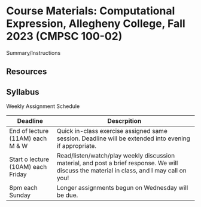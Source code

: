# Course Materials: Computational Expression, Allegheny College, Fall 2023 (CMPSC 100-02)

Summary/Instructions

## Resources

## Syllabus

Weekly Assignment Schedule

| Deadline | Descrpition |
| --- | --- |
| End of lecture (11AM) each M & W | Quick in-class exercise assigned same session. Deadline will be extended into evening if appropriate. |
| Start o lecture (10AM) each Friday | Read/listen/watch/play weekly discussion material, and post a brief response. We will discuss the material in class, and I may call on you! |
| 8pm each Sunday | Longer assignments begun on Wednesday will be due. |

